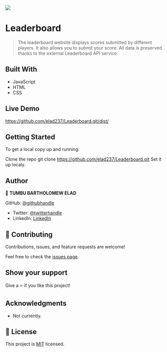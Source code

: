 ![](https://img.shields.io/badge/Microverse-blueviolet)

# Leaderboard

> The leaderboard website displays scores submitted by different players. It also allows you to submit your score. All data is preserved thanks to the external Leaderboard API service.

## Built With

- JavaScript
- HTML
- CSS

## Live Demo

https://github.com/elad237/Leaderboard.git/dist/

## Getting Started

To get a local copy up and running:

Clone the repo
git clone https://github.com/elad237/Leaderboard.git
Set it up localy.

## Author

👤 **TUMBU BARTHOLOMEW ELAD**

 GitHub: [@githubhandle](https://github.com/elad237)
- Twitter: [@twitterhandle](https://twitter.com/Elad59380989)
- LinkedIn: [LinkedIn](https://www.linkedin.com/in/tumbu-elad-896ab2183/)

## 🤝 Contributing

Contributions, issues, and feature requests are welcome!

Feel free to check the [issues page](https://github.com/elad237/Leaderboard/issues).

## Show your support

Give a ⭐️ if you like this project!

## Acknowledgments

- Not currently.

## 📝 License

This project is [MIT](./LICENSE) licensed.
